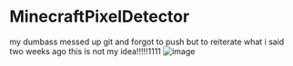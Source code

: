 # MinecraftPixelDetector
my dumbass messed up git and forgot to push but to reiterate what i said two weeks ago this is not my idea!!!!!1111
![image](https://github.com/poopyhed444/SkinDetector/assets/85253873/63845f1c-b264-4607-bc80-1daf87103a24)
